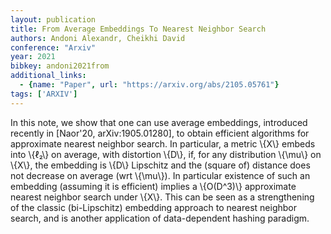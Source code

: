 ```yaml
---
layout: publication
title: From Average Embeddings To Nearest Neighbor Search
authors: Andoni Alexandr, Cheikhi David
conference: "Arxiv"
year: 2021
bibkey: andoni2021from
additional_links:
  - {name: "Paper", url: "https://arxiv.org/abs/2105.05761"}
tags: ['ARXIV']
---
```

In this note, we show that one can use average embeddings, introduced
recently in [Naor'20, arXiv:1905.01280], to obtain efficient algorithms for
approximate nearest neighbor search. In particular, a metric \\{X\\} embeds into
\\{ℓ₂\\} on average, with distortion \\{D\\}, if, for any distribution \\{\mu\\} on
\\{X\\}, the embedding is \\{D\\} Lipschitz and the (square of) distance does not
decrease on average (wrt \\{\mu\\}). In particular existence of such an embedding
(assuming it is efficient) implies a \\{O(D^3)\\} approximate nearest neighbor
search under \\{X\\}. This can be seen as a strengthening of the classic
(bi-Lipschitz) embedding approach to nearest neighbor search, and is another
application of data-dependent hashing paradigm.
